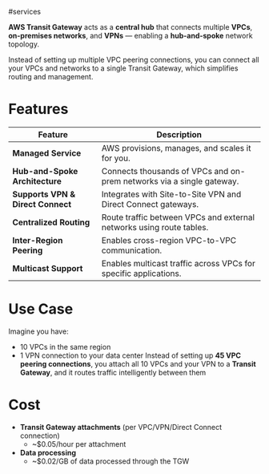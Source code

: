 #services 

**AWS Transit Gateway** acts as a **central hub** that connects multiple **VPCs**, **on-premises networks**, and **VPNs** — enabling a **hub-and-spoke** network topology.

Instead of setting up multiple VPC peering connections, you can connect all your VPCs and networks to a single Transit Gateway, which simplifies routing and management.

# Features
| Feature                           | Description                                                           |
| --------------------------------- | --------------------------------------------------------------------- |
| **Managed Service**               | AWS provisions, manages, and scales it for you.                       |
| **Hub-and-Spoke Architecture**    | Connects thousands of VPCs and on-prem networks via a single gateway. |
| **Supports VPN & Direct Connect** | Integrates with Site-to-Site VPN and Direct Connect gateways.         |
| **Centralized Routing**           | Route traffic between VPCs and external networks using route tables.  |
| **Inter-Region Peering**          | Enables cross-region VPC-to-VPC communication.                        |
| **Multicast Support**             | Enables multicast traffic across VPCs for specific applications.      |
# Use Case
Imagine you have:
- 10 VPCs in the same region
- 1 VPN connection to your data center
Instead of setting up **45 VPC peering connections**, you attach all 10 VPCs and your VPN to a **Transit Gateway**, and it routes traffic intelligently between them
# Cost
- **Transit Gateway attachments** (per VPC/VPN/Direct Connect connection)
    - ~$0.05/hour per attachment
- **Data processing**
    - ~$0.02/GB of data processed through the TGW